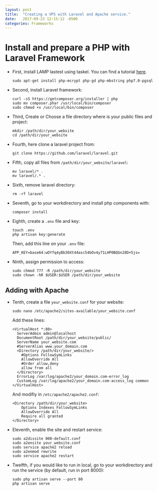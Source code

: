 ```yaml
---
layout: post
title:  "Creating a VPS with Laravel and Apache service."
date:   2017-09-23 12:15:12 -0500
categories: Frameworks
---
```

# Install and prepare a PHP with Laravel Framework

* First, install LAMP lastest using taskel. You can find a tutorial [here][tasksel-tuto].

      sudo apt-get install php-mcrypt php-gd php-mbstring php7.0-pgsql

* Second, install Laravel framework:

      curl -sS https://getcomposer.org/installer | php
      sudo mv composer.phar /usr/local/bin/composer
      sudo chmod +x /usr/local/bin/composer

* Third, Create or Choose a file directory where is your public files and project:

      mkdir /path/dir/your_website
      cd /path/dir/your_website

* Fourth, here clone a laravel project from:

      git clone https://github.com/laravel/laravel.git

* Fifth, copy all files from `/path/dir/your_website/laravel`:

      mv laravel/* .
      mv laravel/.* .

* Sixth, remove laravel directory:

      rm -rf laravel

* Seventh, go to your workdirectory and install php components with:

      composer install

* Eighth, create a `.env` file and key:

      touch .env
      php artisan key:generate

  Then, add this line on your `.env` file:
  
      APP_KEY=base64:wOYfq4yBb3OXt44asc54bOv4y71LHP0BQGn28D+5js=

* Ninth, assign permission to access:

      sudo chmod 777 -R /path/dir/your_website
      sudo chown -hR $USER:$USER /path/dir/your_website

## Adding with Apache

* Tenth, create a file `your_website.conf` for your website:

      sudo nano /etc/apache2/sites-available/your_website.conf

  Add these lines:
  
      <VirtualHost *:80>
        ServerAdmin admin@localhost
        DocumentRoot /path/dir/your_website/public/
        ServerName your_website.com
        #ServerAlias www.your_domain.com
        <Directory /path/dir/your_website/>
          #Options FollowSymLinks
          AllowOverride All
          #Order allow,deny
          allow from all
        </Directory>
        ErrorLog /var/log/apache2/your_domain.com-error_log
        CustomLog /var/log/apache2/your_domain.com-access_log common
      </VirtualHost>

  And modifiy in `/etc/apache2/apache2.conf`:
  
      <Directory /path/dir/your_website>
          Options Indexes FollowSymLinks
          AllowOverride All
          Require all granted
      </Directory>
  
* Eleventh, enable the site and restart service:

      sudo a2dissite 000-default.conf
      sudo a2ensite your_website.conf
      sudo service apache2 reload
      sudo a2enmod rewrite
      sudo service apache2 restart

* Twelfth, if you would like to run in local, go to your workdirectory and run the service (by default, run in port 8000):

      sudo php artisan serve --port 80
      php artisan serve

[tasksel-tuto]:  /software-bundles/Using-Tasksel_to_install_LAMP_server
